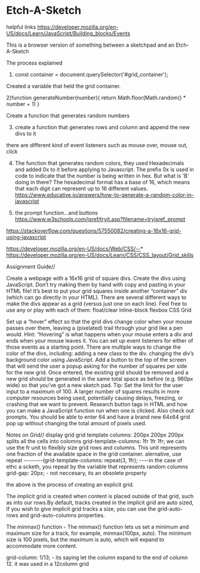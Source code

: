 # Etch-A-Sketch

helpful links
https://developer.mozilla.org/en-US/docs/Learn/JavaScript/Building_blocks/Events


This is  a browser version of something between a sketchpad and an Etch-A-Sketch


The process explained

1) const container = document.querySelector('#grid_container');

Created a variable that held the grid container.

2)function generateNumber(number){
  return  Math.floor(Math.random() * number + 1)
}

Create a function that generates random numbers

3) create a function that generates rows and column and append the new divs to it

there are different kind of event listeners such as mouse over, mouse out, click


4) The function that generates random colors, they used Hexadecimals and added 0x to it before applying to Javascript.
The prefix 0x is used in code to indicate that the number is being written in hex. But what is 'B' doing in there? The hexadecimal format has a base of 16, which means that each digit can represent up to 16 different values.
https://www.educative.io/answers/how-to-generate-a-random-color-in-javascript


5) the prompt function...and buttons
https://www.w3schools.com/jsref/tryit.asp?filename=tryjsref_prompt



https://stackoverflow.com/questions/57550082/creating-a-16x16-grid-using-javascript

https://developer.mozilla.org/en-US/docs/Web/CSS/--*
https://developer.mozilla.org/en-US/docs/Learn/CSS/CSS_layout/Grid_skills








Assignment Guide//

Create a webpage with a 16x16 grid of square divs.
Create the divs using JavaScript. Don’t try making them by hand with copy and pasting in your HTML file!
It’s best to put your grid squares inside another “container” div (which can go directly in your HTML).
There are several different ways to make the divs appear as a grid (versus just one on each line). Feel free to use any or play with each of them:
float/clear
inline-block
flexbox
CSS Grid

Set up a “hover” effect so that the grid divs change color when your mouse passes over them, leaving a (pixelated) trail through your grid like a pen would.
Hint: “Hovering” is what happens when your mouse enters a div and ends when your mouse leaves it. You can set up event listeners for either of those events as a starting point.
There are multiple ways to change the color of the divs, including:
adding a new class to the div.
changing the div’s background color using JavaScript.
Add a button to the top of the screen that will send the user a popup asking for the number of squares per side for the new grid. Once entered, the existing grid should be removed and a new grid should be generated in the same total space as before (e.g. 960px wide) so that you’ve got a new sketch pad. Tip: Set the limit for the user input to a maximum of 100. A larger number of squares results in more computer resources being used, potentially causing delays, freezing, or crashing that we want to prevent.
Research button tags in HTML and how you can make a JavaScript function run when one is clicked.
Also check out prompts.
You should be able to enter 64 and have a brand new 64x64 grid pop up without changing the total amount of pixels used.

Notes on Grid//
display grid
grid template columns: 200px  200px   200px splits all the cells into colomns
grid-template-columns: 1fr 1fr 1fr; we can use the fr unit to flexibly size grid rows and columns. This unit represents one fraction of the available space in the grid container.
alernative, use repeat --------(grid-template-columns: repeat(3, 1fr); ----in the case of ethc a scketh, you repeat by the variable that represents random columns
grid-gap: 20px; - not neccesary, its an obsolete property

the above is the process of creating an explicit grid. 

The implicit grid is created when content is placed outside of that grid, such as into our rows.By default, tracks created in the implicit grid are auto sized, 
If you wish to give implicit grid tracks a size, you can use the grid-auto-rows and grid-auto-columns properties.

The minmax() function - The minmax() function lets us set a minimum and maximum size for a track, for example, minmax(100px, auto).
 The minimum size is 100 pixels, but the maximum is auto, which will expand to accommodate more content.


   grid-column: 1/13; - its saying let the column expand to the end of column 12. it was used in  a 12column grid
